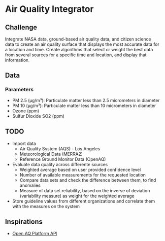 # Air Quality Integrator

## Challenge
Integrate NASA data, ground-based air quality data, and citizen science data to create an air quality surface that displays the most accurate data for a location and time. Create algorithms that select or weight the best data from several sources for a specific time and location, and display that information.


## Data
### Parameters
* PM 2.5 (µg/m³): Particulate matter less than 2.5 micrometers in diameter
* PM 10 (µg/m³): Particulate matter less than 10 micrometers in diameter
* Ozone (ppm)
* Sulfur Dioxide SO2 (ppm)

## TODO
* Import data
	* Air Quality System (AQS) - Los Angeles
	* Meteorological Data (MERRA2)
	* Reference Ground Monitor Data (OpenAQ)
* Evaluate data quality across differente sources
	* Weighted average based on user provided confidence level
	* Number of available measurements for the requested location
	* Compare data sets and check the difference between them, to find anomalies
	* Measure of data set reliability, based on the inverse of deviation (variability measure) as weight for the weighted average
* Store guideline values from different organizations and correlate them with the measures on the system

## Inspirations
* [Open AQ Platform API](https://openaq.org)